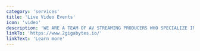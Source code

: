 ```yaml
---
category: 'services'
title: 'Live Video Events'
icon: 'video'
description: 'WE ARE A TEAM OF AV STREAMING PRODUCERS WHO SPECIALIZE IN THE REMOTE BROADCASTING OF CORPORATE VIRTUAL CONFERENCES AND OTHER LIVE STREAM EVENTS.'
linkTo: 'https://www.2gigabytes.io/'
linkText: 'Learn more'
---
```

